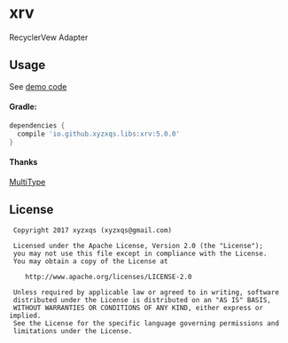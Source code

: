 # xrv

RecyclerVew Adapter

## Usage
 
See [demo code](sample/src/main/java/io/github/xyzxqs/app/xrvdemo/MainActivity.java)

#### Gradle:
```groovy
dependencies {
  compile 'io.github.xyzxqs.libs:xrv:5.0.0'
}
```

#### Thanks

[MultiType](https://github.com/drakeet/MultiType)

License
-------
     Copyright 2017 xyzxqs (xyzxqs@gmail.com)

     Licensed under the Apache License, Version 2.0 (the "License");
     you may not use this file except in compliance with the License.
     You may obtain a copy of the License at

        http://www.apache.org/licenses/LICENSE-2.0

     Unless required by applicable law or agreed to in writing, software
     distributed under the License is distributed on an "AS IS" BASIS,
     WITHOUT WARRANTIES OR CONDITIONS OF ANY KIND, either express or implied.
     See the License for the specific language governing permissions and
     limitations under the License.
